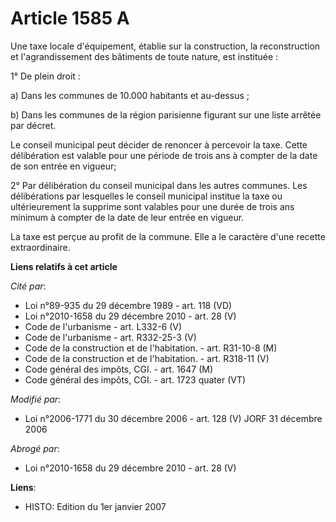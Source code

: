 # Article 1585 A

Une taxe locale d'équipement, établie sur la construction, la reconstruction et l'agrandissement des bâtiments de toute
nature, est instituée :

1° De plein droit :

a) Dans les communes de 10.000 habitants et au-dessus ;

b) Dans les communes de la région parisienne figurant sur une liste arrêtée par décret.

Le conseil municipal peut décider de renoncer à percevoir la taxe. Cette délibération est valable pour une période de trois
ans à compter de la date de son entrée en vigueur;

2° Par délibération du conseil municipal dans les autres communes. Les délibérations par lesquelles le conseil municipal
institue la taxe ou ultérieurement la supprime sont valables pour une durée de trois ans minimum à compter de la date de leur
entrée en vigueur.

La taxe est perçue au profit de la commune. Elle a le caractère d'une recette extraordinaire.

**Liens relatifs à cet article**

_Cité par_:

  - Loi n°89-935 du 29 décembre 1989 - art. 118 (VD)
  - Loi n°2010-1658 du 29 décembre 2010 - art. 28 (V)
  - Code de l'urbanisme - art. L332-6 (V)
  - Code de l'urbanisme - art. R332-25-3 (V)
  - Code de la construction et de l'habitation. - art. R31-10-8 (M)
  - Code de la construction et de l'habitation. - art. R318-11 (V)
  - Code général des impôts, CGI. - art. 1647 (M)
  - Code général des impôts, CGI. - art. 1723 quater (VT)

_Modifié par_:

  - Loi n°2006-1771 du 30 décembre 2006 - art. 128 (V) JORF 31 décembre 2006

_Abrogé par_:

  - Loi n°2010-1658 du 29 décembre 2010 - art. 28 (V)

**Liens**:

  - HISTO: Edition du 1er janvier 2007
